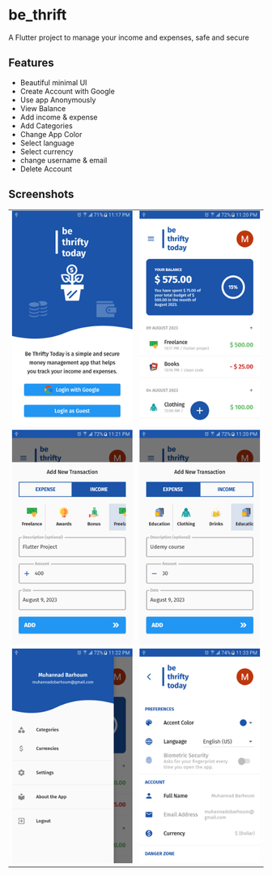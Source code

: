 # be_thrift

A Flutter project to manage your income and expenses, safe and secure

## Features

- Beautiful minimal UI
- Create Account with Google
- Use app Anonymously
- View Balance
- Add income & expense
- Add Categories
- Change App Color
- Select language
- Select currency
- change username & email
- Delete Account

## Screenshots

<table>

  <tr> 
    <td>  <img width="250px" src="screenshots/login.png">  </td>
    <td> <img width="250px" src="screenshots/home.png">  </td>
 </tr>

  <tr> 
    <td>  <img width="250px" src="screenshots/add_income.png">  </td>
    <td>  <img width="250px" src="screenshots/add_expense.png">  </td>
  </tr>

  <tr> 
    <td>  <img width="250px" src="screenshots/drawer.png">  </td>
    <td>  <img width="250px" src="screenshots/settings.png">  </td>
  </tr>

</table>